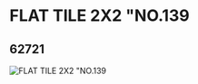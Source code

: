 # FLAT TILE 2X2 "NO.139
## 62721
![FLAT TILE 2X2 "NO.139](https://lc-www-live-s.legocdn.com/media/bricks/5/2/4524449.jpg)